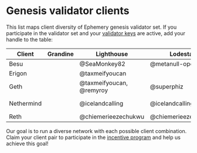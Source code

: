 # Genesis validator clients

This list maps client diversity of Ephemery genesis validator set. If you participate in the validator set and your [validator keys](https://github.com/ephemery-testnet/ephemery-genesis/tree/master/validators) are active, add your handle to the table: 

| Client     | Grandine | Lighthouse               | Lodestar            | Nimbus          | Prysm              | Teku                |
| ---------- | -------- | ------------------------ | ------------------- | --------------- | ------------------ | ------------------- |
| Besu       |          | @SeaMonkey82             | @metanull-operator  |                 |                    | @coincashew         |
| Erigon     |          | @taxmeifyoucan           |                     |                 |                    |                     |
| Geth       |          | @taxmeifyoucan, @remyroy | @superphiz          | @SeaMonkey82    |                    | @SeaMonkey82        |
| Nethermind |          | @icelandcalling          | @icelandcalling     | @icelandcalling | @metanull-operator | @ethpandaops        |
| Reth       |          | @chiemerieezechukwu      | @chiemerieezechukwu | @hydepwns       |                    | @chiemerieezechukwu |

Our goal is to run a diverse network with each possible client combination. Claim your client pair to participate in the [incentive program]( https://notes.ethereum.org/@MarioHavel/ephemery-incentives) and help us achieve this goal!
